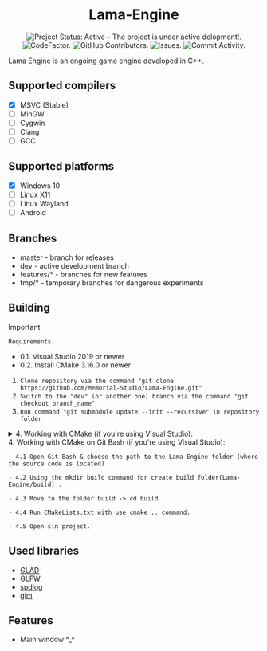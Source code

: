 <p align="center">
 <h1 align="center">Lama-Engine</h2>
</p>
  <p align="center">
    <img alt="Project Status: Active – The project is under active delopment!." src="https://www.repostatus.org/badges/latest/active.svg" />
    <img alt="CodeFactor." https://www.codefactor.io/repository/github/memorial-studio/lama-engine/badge/main />
    <img alt="GitHub Contributors." src="https://img.shields.io/github/contributors/Memorial-Studio/Lama-Engine" />
    <img alt="Issues." src="https://img.shields.io/github/issues/Memorial-Studio/Lama-Engine?color=0088ff" />
    <img alt="Commit Activity." src="https://img.shields.io/github/commit-activity/m/Memorial-Studio/Lama-Engine/dev" />
  </p>

Lama Engine is an ongoing game engine developed in C++. 


## Supported compilers
- [x] MSVC (Stable)
- [ ] MinGW
- [ ] Cygwin
- [ ] Clang
- [ ] GCC

## Supported platforms
- [x] Windows 10
- [ ] Linux X11
- [ ] Linux Wayland
- [ ] Android

## Branches 
 * master - branch for releases
 * dev - active development branch 
 * features/* - branches for new features
 * tmp/* - temporary branches for dangerous experiments

## Building  
 > [!IMPORTANT]
 > ```Requirements:```
 > - 0.1. Visual Studio 2019 or newer
 > - 0.2. Install CMake 3.16.0 or newer
 1. ```Clone repository via the command "git clone https://github.com/Memorial-Studio/Lama-Engine.git"```
 2. ```Switch to the "dev" (or another one) branch via the command "git checkout branch_name"```
 3. ```Run command "git submodule update --init --recursive" in repository folder```
 <details>
 <summary> 4. Working with CMake (if you're using Visual Studio): </summary>
  
    - 4.1 Open CMake GUI
  
    - 4.2 Choose the path to the Lama-Engine folder (where the source code is located).
  
    - 4.3 Choose the path where to build the binaries (Lama-Engine/build)-> You need create build folder.
     
    - 4.4 Press "Configure" and choose your VS version.
    
    - 4.5 Press "Generate"

    - 4.6 Open Visual Studio solution

    - 4.7 Set as startap project SREngine 

    - 4.8 Run build 
    
 </details>
 <summary> 4. Working with CMake on Git Bash (if you're using Visual Studio): </summary>
  
    - 4.1 Open Git Bash & choose the path to the Lama-Engine folder (where the source code is located)
  
    - 4.2 Using the mkdir build command for create build folder(Lama-Engine/build) .
     
    - 4.3 Move to the folder build -> cd build
    
    - 4.4 Run CMakeLists.txt with use cmake .. command.

    - 4.5 Open sln project.  

 </details>
 

## Used libraries
  * [GLAD](https://glad.dav1d.de/)
  * [GLFW](https://github.com/glfw/glfw)
  * [spdlog](https://github.com/gabime/spdlog?ysclid=m4dvxczflx129454677)
  * [glm](https://github.com/g-truc/glm)
  
  
  ## Features
  * Main window ^_^
